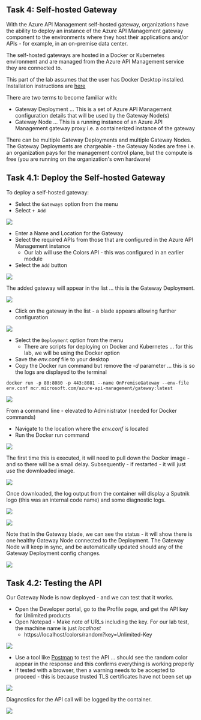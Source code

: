 ## Task 4: Self-hosted Gateway

With the Azure API Management self-hosted gateway, organizations have the ability to deploy an instance of the Azure API Management gateway component to the environments where they host their applications and/or APIs - for example, in an on-premise data center.

The self-hosted gateways are hosted in a Docker or Kubernetes environment and are managed from the Azure API Management service they are connected to.

This part of the lab assumes that the user has Docker Desktop installed.  Installation instructions are [here](https://docs.docker.com/docker-for-windows/install/)

There are two terms to become familiar with:

- Gateway Deployment ... This is a set of Azure API Management configuration details that will be used by the Gateway Node(s)
- Gateway Node ... This is a running instance of an Azure API Management gateway proxy i.e. a containerized instance of the gateway

There can be multiple Gateway Deployments and multiple Gateway Nodes.  The Gateway Deployments are chargeable - the Gateway Nodes are free i.e. an organization pays for the management control plane, but the compute is free (you are running on the organization's own hardware)


## Task 4.1: Deploy the Self-hosted Gateway

To deploy a self-hosted gateway:

- Select the `Gateways` option from the menu
- Select `+ Add`


![](../../assets/images/apim-app-gateway-deploy-1.png)

- Enter a Name and Location for the Gateway
- Select the required APIs from those that are configured in the Azure API Management instance
  - Our lab will use the Colors API - this was configured in an earlier module
- Select the `Add` button

![](../../assets/images/apim-app-gateway-deploy-2.png)

The added gateway will appear in the list ... this is the Gateway Deployment.


![](../../assets/images/apim-app-gateway-deploy-3.png)

- Click on the gateway in the list - a blade appears allowing further configuration

![](../../assets/images/apim-app-gateway-deploy-4.png)

- Select the `Deployment` option from the menu
  - There are scripts for deploying on Docker and Kubernetes ... for this lab, we will be using the Docker option
- Save the *env.conf* file to your desktop
- Copy the Docker run command but remove the *-d* parameter ... this is so the logs are displayed to the terminal

```text
docker run -p 80:8080 -p 443:8081 --name OnPremiseGateway --env-file env.conf mcr.microsoft.com/azure-api-management/gateway:latest
```

![](../../assets/images/apim-app-gateway-deploy-5.png)

From a command line - elevated to Administrator (needed for Docker commands)

- Navigate to the location where the *env.conf* is located
- Run the Docker run command

![](../../assets/images/apim-app-gateway-deploy-6.png)

The first time this is executed, it will need to pull down the Docker image - and so there will be a small delay.  Subsequently - if restarted - it will just use the downloaded image.

![](../../assets/images/apim-app-gateway-deploy-7.png)

Once downloaded, the log output from the container will display a Sputnik logo (this was an internal code name) and some diagnostic logs.

![](../../assets/images/apim-app-gateway-deploy-8.png)


![](../../assets/images/apim-app-gateway-deploy-9.png)

Note that in the Gateway blade, we can see the status - it will show there is one healthy Gateway Node connected to the Deployment.   The Gateway Node will keep in sync, and be automatically updated should any of the Gateway Deployment config changes.

![](../../assets/images/apim-app-gateway-deploy-10.png)

## Task 4.2: Testing the API

Our Gateway Node is now deployed - and we can test that it works.

- Open the Developer portal, go to the Profile page, and get the API key for Unlimited products
- Open Notepad - Make note of URLs including the key.  For our lab test, the machine name is just *localhost*
  - https://localhost/colors/random?key=Unlimited-Key

![](../../assets/images/apim-app-gateway-test-1.png)

- Use a tool like [Postman](https://www.postman.com/) to test the API ... should see the random color appear in the response and this confirms everything is working properly
- If tested with a browser, then a warning needs to be accepted to proceed - this is because trusted TLS certificates have not been set up

![](../../assets/images/apim-app-gateway-test-2.png)

Diagnostics for the API call will be logged by the container.

![](../../assets/images/apim-app-gateway-test-3.png)


